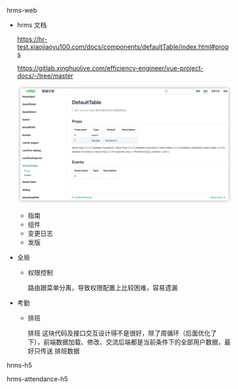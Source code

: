 hrms-web

- hrms 文档

  https://hr-test.xiaojiaoyu100.com/docs/components/defaultTable/index.html#props

  https://gitlab.xinghuolive.com/efficiency-engineer/vue-project-docs/-/tree/master

  ![image-20210529180201919](${images}/image-20210529180201919.png)

  - 指南
  - 组件
  - 变更日志
  - 发版

- 全局

  - 权限控制

    路由跟菜单分离，导致权限配置上比较困难，容易遗漏

- 考勤

  - 排班

    排班 这块代码及接口交互设计得不是很好，除了周循环（后面优化了下），前端数据加载、修改、交流后端都是当前条件下的全部用户数据，最好只传送 排班数据

hrms-h5

hrms-attendance-h5


